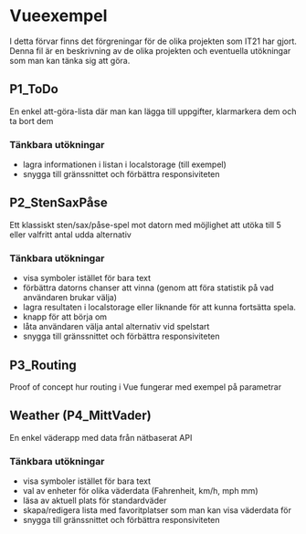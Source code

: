 # Vueexempel
I detta förvar finns det förgreningar för de olika projekten som IT21 har gjort. 
Denna fil är en beskrivning av de olika projekten och eventuella utökningar som man kan tänka sig att göra.

## P1_ToDo
En enkel att-göra-lista där man kan lägga till uppgifter, klarmarkera dem och ta bort dem

### Tänkbara utökningar
* lagra informationen i listan i localstorage (till exempel)
* snygga till gränssnittet och förbättra responsiviteten

## P2_StenSaxPåse
Ett klassiskt sten/sax/påse-spel mot datorn med möjlighet att utöka till 5 eller valfritt antal udda alternativ

### Tänkbara utökningar
* visa symboler istället för bara text
* förbättra datorns chanser att vinna (genom att föra statistik på vad användaren brukar välja)
* lagra resultaten i localstorage eller liknande för att kunna fortsätta spela.
* knapp för att börja om
* låta användaren välja antal alternativ vid spelstart
* snygga till gränssnittet och förbättra responsiviteten

## P3_Routing
Proof of concept hur routing i Vue fungerar med exempel på parametrar

## Weather (P4_MittVader)
En enkel väderapp med data från nätbaserat API

### Tänkbara utökningar
* visa symboler istället för bara text
* val av enheter för olika väderdata (Fahrenheit, km/h, mph mm)
* läsa av aktuell plats för standardväder
* skapa/redigera lista med favoritplatser som man kan visa väderdata för
* snygga till gränssnittet och förbättra responsiviteten
